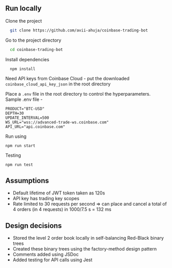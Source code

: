 ## Run locally

Clone the project

```bash
  git clone https://github.com/avii-ahuja/coinbase-trading-bot
```

Go to the project directory

```bash
  cd coinbase-trading-bot
```

Install dependencies
```bash
  npm install
```

Need API keys from Coinbase Cloud -
put the downloaded `coinbase_cloud_api_key_json` in the root directory

Place a `.env` file in the root directory to control the hyperparameters. Sample .env file -
```
PRODUCT="BTC-USD"
DEPTH=30
UPDATE_INTERVAL=500
WS_URL="wss://advanced-trade-ws.coinbase.com"
API_URL="api.coinbase.com"
```

Run using
```
npm run start
```

Testing
```
npm run test
```

## Assumptions
- Default lifetime of JWT token taken as 120s
- API key has trading key scopes
- Rate limited to 30 requests per second => can place and cancel a total of 4 orders (in 4 requests) in 1000/7.5 s = 132 ms

## Design decisions
- Stored the level 2 order book locally in self-balancing Red-Black binary trees
- Created these binary trees using the factory-method design pattern
- Comments added using JSDoc
- Added testing for API calls using Jest